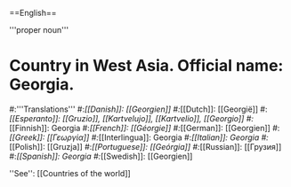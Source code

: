 ==English==

'''proper noun'''

# Country in West Asia. Official name: Georgia.
#:'''Translations'''
#:*[[Danish]]: [[Georgien]]
#:*[[Dutch]]: [[Georgië]]
#:*[[Esperanto]]: [[Gruzio]], [[Kartvelujo]], [[Kartvelio]], [[Georgio]]
#:*[[Finnish]]: Georgia
#:*[[French]]: [[Géorgie]]
#:*[[German]]: [[Georgien]]
#:*[[Greek]]: [[Γεωργία]]
#:*[[Interlingua]]: Georgia
#:*[[Italian]]: Georgia
#:*[[Polish]]: [[Gruzja]]
#:*[[Portuguese]]: [[Geórgia]]
#:*[[Russian]]: [[Грузия]]
#:*[[Spanish]]: Georgia
#:*[[Swedish]]: [[Georgien]]

''See'': [[Countries of the world]]